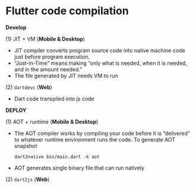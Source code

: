 
# Flutter code compilation
**Develop**

(1) JIT + VM (**Mobile & Desktop**)
 - JIT compiler converts program source code into native machine code just before program execution.
 - “Just-in-Time” means making “only what is needed, when it is needed, and in the amount needed.”
 - The file generated by JIT needs VM to run

(2) `dartdevc` (**Web**)
- Dart code transpiled into js code

**DEPLOY**

(1) AOT + runtime (**Mobile & Desktop**)
 - The AOT compiler works by compiling your code before it is “delivered” to whatever runtime environment runs the code. To generate AOT snapshot

	 ```dart2native bin/main.dart -k aot```

 - AOT generates single binary file that can run natively

(2) `dart2js` (**Web**)


 
